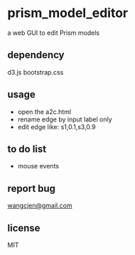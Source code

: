 # prism_model_editor
a web GUI to edit Prism models

## dependency
d3.js
bootstrap.css

## usage

- open the a2c.html
- rename edge by input label only
- edit edge like: s1,0.1,s3,0.9

## to do list

- mouse events

## report bug
wangcjen@gmail.com

## license
MIT
